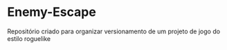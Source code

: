 # Enemy-Escape
Repositório criado para organizar versionamento de um projeto de jogo do estilo roguelike
